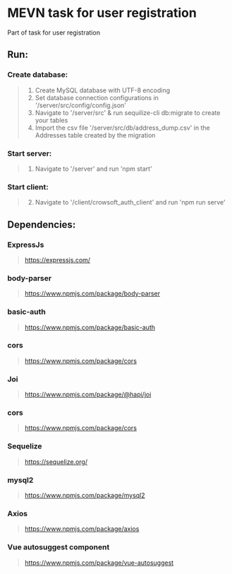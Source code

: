 # MEVN task for user registration
Part of task for user registration

## Run:

### Create database:
> 1. Create MySQL database with UTF-8 encoding  
> 2. Set database connection configurations in '/server/src/config/config.json'  
> 3. Navigate to '/server/src' & run sequilize-cli db:migrate to create your tables  
> 4. Import the csv file '/server/src/db/address_dump.csv' in the Addresses table created by the migration  

### Start server:
> 1. Navigate to '/server' and run 'npm start'  

### Start client:
> 2. Navigate to '/client/crowsoft_auth_client' and run 'npm run serve'  



## Dependencies:

### ExpressJs
> https://expressjs.com/

### body-parser
> https://www.npmjs.com/package/body-parser

### basic-auth
> https://www.npmjs.com/package/basic-auth

### cors
> https://www.npmjs.com/package/cors

### Joi
> https://www.npmjs.com/package/@hapi/joi

### cors
> https://www.npmjs.com/package/cors

### Sequelize
> https://sequelize.org/

### mysql2
> https://www.npmjs.com/package/mysql2

### Axios
> https://www.npmjs.com/package/axios

### Vue autosuggest component
> https://www.npmjs.com/package/vue-autosuggest